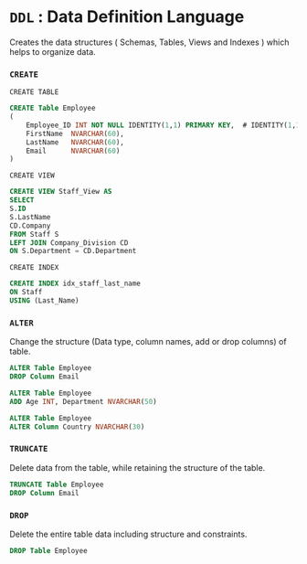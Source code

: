 # `DDL` : Data Definition Language

Creates the data structures ( Schemas, Tables, Views and Indexes ) which helps to organize data.

### `CREATE` 

`CREATE TABLE`

```sql
CREATE Table Employee
(
    Employee_ID INT NOT NULL IDENTITY(1,1) PRIMARY KEY,  # IDENTITY(1,1) Start from 1 and Increment by 1 
    FirstName  NVARCHAR(60),
    LastName   NVARCHAR(60),
    Email      NVARCHAR(60)
)
```

`CREATE VIEW`

```sql
CREATE VIEW Staff_View AS
SELECT
S.ID
S.LastName
CD.Company
FROM Staff S
LEFT JOIN Company_Division CD
ON S.Department = CD.Department
```

`CREATE INDEX`

```sql
CREATE INDEX idx_staff_last_name
ON Staff
USING (Last_Name)
```

### `ALTER`
Change the structure (Data type, column names, add or drop columns) of table.
```sql
ALTER Table Employee
DROP Column Email
```
```sql
ALTER Table Employee
ADD Age INT, Department NVARCHAR(50)
```
```sql
ALTER Table Employee
ALTER Column Country NVARCHAR(30)
```

### `TRUNCATE`
Delete data from the table, while retaining the structure of the table.
```sql
TRUNCATE Table Employee
DROP Column Email
```

### `DROP`
Delete the entire table data including structure and constraints.
```sql
DROP Table Employee
```
